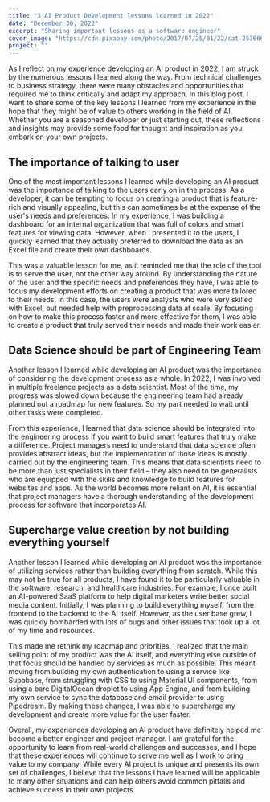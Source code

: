 ```yaml
---
title: "3 AI Product Development lessons learned in 2022"
date: "December 30, 2022"
excerpt: "Sharing important lessons as a software engineer"
cover_image: "https://cdn.pixabay.com/photo/2017/07/25/01/22/cat-2536662_960_720.jpg"
project: ""
---
```


As I reflect on my experience developing an AI product in 2022, I am struck by the numerous lessons I learned along the way. From technical challenges to business strategy, there were many obstacles and opportunities that required me to think critically and adapt my approach. In this blog post, I want to share some of the key lessons I learned from my experience in the hope that they might be of value to others working in the field of AI. Whether you are a seasoned developer or just starting out, these reflections and insights may provide some food for thought and inspiration as you embark on your own projects.

## The importance of talking to user

One of the most important lessons I learned while developing an AI product was the importance of talking to the users early on in the process. As a developer, it can be tempting to focus on creating a product that is feature-rich and visually appealing, but this can sometimes be at the expense of the user's needs and preferences. In my experience, I was building a dashboard for an internal organization that was full of colors and smart features for viewing data. However, when I presented it to the users, I quickly learned that they actually preferred to download the data as an Excel file and create their own dashboards. 

This was a valuable lesson for me, as it reminded me that the role of the tool is to serve the user, not the other way around. By understanding the nature of the user and the specific needs and preferences they have, I was able to focus my development efforts on creating a product that was more tailored to their needs. In this case, the users were analysts who were very skilled with Excel, but needed help with preprocessing data at scale. By focusing on how to make this process faster and more effective for them, I was able to create a product that truly served their needs and made their work easier.

## Data Science should be part of Engineering Team

Another lesson I learned while developing an AI product was the importance of considering the development process as a whole. In 2022, I was involved in multiple freelance projects as a data scientist. Most of the time, my progress was slowed down because the engineering team had already planned out a roadmap for new features. So my part needed to wait until other tasks were completed.

From this experience, I learned that data science should be integrated into the engineering process if you want to build smart features that truly make a difference. Project managers need to understand that data science often provides abstract ideas, but the implementation of those ideas is mostly carried out by the engineering team. This means that data scientists need to be more than just specialists in their field – they also need to be generalists who are equipped with the skills and knowledge to build features for websites and apps. As the world becomes more reliant on AI, it is essential that project managers have a thorough understanding of the development process for software that incorporates AI.

## Supercharge value creation by not building everything yourself

Another lesson I learned while developing an AI product was the importance of utilizing services rather than building everything from scratch. While this may not be true for all products, I have found it to be particularly valuable in the software, research, and healthcare industries. For example, I once built an AI-powered SaaS platform to help digital marketers write better social media content. Initially, I was planning to build everything myself, from the frontend to the backend to the AI itself. However, as the user base grew, I was quickly bombarded with lots of bugs and other issues that took up a lot of my time and resources. 

This made me rethink my roadmap and priorities. I realized that the main selling point of my product was the AI itself, and everything else outside of that focus should be handled by services as much as possible. This meant moving from building my own authentication to using a service like Supabase, from struggling with CSS to using Material UI components, from using a bare DigitalOcean droplet to using App Engine, and from building my own service to sync the database and email provider to using Pipedream. By making these changes, I was able to supercharge my development and create more value for the user faster.

Overall, my experiences developing an AI product have definitely helped me become a better engineer and project manager. I am grateful for the opportunity to learn from real-world challenges and successes, and I hope that these experiences will continue to serve me well as I work to bring value to my company. While every AI project is unique and presents its own set of challenges, I believe that the lessons I have learned will be applicable to many other situations and can help others avoid common pitfalls and achieve success in their own projects.
